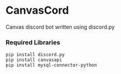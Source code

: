 # CanvasCord
Canvas discord bot written using discord.py

### Required Libraries
```
pip install discord.py
pip install canvasapi
pip install mysql-connector-python
```